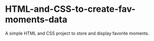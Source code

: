 # HTML-and-CSS-to-create-fav-moments-data
A simple HTML and CSS project to store and display favorite moments.
